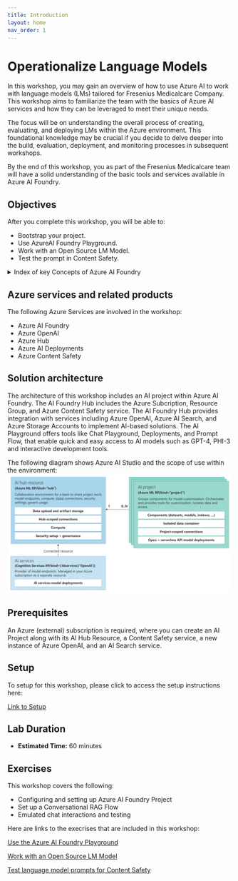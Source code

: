 ```yaml
---
title: Introduction
layout: home
nav_order: 1
---
```


# Operationalize Language Models

In this workshop, you may gain an overview of how to use Azure AI to work with language models (LMs) tailored for Fresenius Medicalcare Company. This workshop aims to familiarize the team with the basics of Azure AI services and how they can be leveraged to meet their unique needs.

The focus will be on understanding the overall process of creating, evaluating, and deploying LMs within the Azure environment. This foundational knowledge may be crucial if you decide to delve deeper into the build, evaluation, deployment, and monitoring processes in subsequent workshops.

By the end of this workshop, you as part of the Fresenius Medicalcare team will have a solid understanding of the basic tools and services available in Azure AI Foundry.

## Objectives

After you complete this workshop, you will be able to:

* Bootstrap your project.
* Use AzureAI Foundry Playground.
* Work with an Open Source LM Model.
* Test the prompt in Content Safety.

<details markdown="block">
<summary>Index of key Concepts of Azure AI Foundry</summary>

## Azure AI Resource  
   
The Azure AI Resource is the main Azure resource for AI Foundry. It provides a working environment for teams to build and manage AI applications. It allows access to multiple Azure AI services in a single setup and includes features for billing, security configuration, and monitoring.  
   
## Azure AI projects  
   
Azure AI projects are organizational containers that provide tools for AI customization and orchestration. They allow you to organize your work, save state across different tools (such as prompt flow), and collaborate with others. Projects also help you keep track of billing, manage access, and provide data isolation.  
   
## Azure AI Service  
   
The Azure AI Service offers a unified endpoint and API Keys to access multiple services, such as Azure OpenAI, Content Safety, Speech, and Vision. These services are shared across all projects, providing a centralized and efficient way to access them.  
   
## Storage Account  
   
The Storage Account stores artifacts for your projects, such as flows and evaluations. To ensure data isolation, storage containers are prefixed using the project GUID, and they are conditionally secured for the project identity.  
   
## Key Vault  
   
The Key Vault is used to store secrets, such as connection strings for your resource connections. To maintain data isolation, secrets cannot be retrieved across projects via APIs, ensuring the security of your sensitive information.  
   
## Container Registry  
   
The Container Registry stores Docker images that are created when using the custom runtime for prompt flow. To ensure data isolation, Docker images are prefixed using the project GUID, allowing for easy identification and management.  
   
## Application Insights  
   
Application Insights is used as a log storage option when you choose to enable application-level logging for your deployed prompt flows. It provides a centralized location to store and analyze logs for monitoring and troubleshooting purposes.  
   
## Log Analytics Workspaces  
   
Log Analytics Workspaces serve as the backing storage for application insights, handling log ingestion. They provide a scalable and reliable solution for storing and analyzing log data from your AI applications.

</details>

## Azure services and related products

The following Azure Services are involved in the workshop:
- Azure AI Foundry
- Azure OpenAI
- Azure Hub
- Azure AI Deployments
- Azure Content Safety

## Solution architecture

The architecture of this workshop includes an AI project within Azure AI Foundry. The AI Foundry Hub includes the Azure Subcription, Resource Group, and Azure Content Safety service. The AI Foundry Hub provides integration with services including Azure OpenAI, Azure AI Search, and Azure Storage Accounts to implement AI-based solutions. The AI Playground offers tools like Chat Playground, Deployments, and Prompt Flow, that enable quick and easy access to AI models such as GPT-4, PHI-3 and interactive development tools.

The following diagram shows Azure AI Studio and the scope of use within the environment:
![Diagram showing Azure AI Studio and the scope of use within the environment](resource-provider-connected-resources.svg)


## Prerequisites

An Azure (external) subscription is required, where you can create an AI Project along with its AI Hub Resource, a Content Safety service, a new instance of Azure OpenAI, and an AI Search service.

## Setup

To setup for this workshop, please click to access the setup instructions here:

[Link to Setup](01_setup.md)



## Lab Duration

* **Estimated Time:** 60 minutes

## Exercises

This workshop covers the following:

* Configuring and setting up Azure AI Foundry Project
* Set up a Conversational RAG Flow
* Emulated chat interactions and testing

Here are links to the execrises that are included in this workshop:

[Use the Azure AI Foundry Playground](01_01.md)

[Work with an Open Source LM Model](01_02.md)

[Test language model prompts for Content Safety](01_03.md)